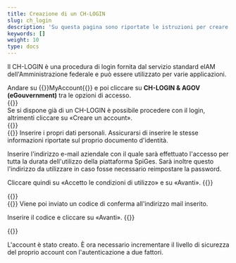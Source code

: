 ```yaml
---
title: Creazione di un CH-LOGIN
slug: ch_login
description: 'Su questa pagina sono riportate le istruzioni per creare un CH-LOGIN, un account con il quale è possibile accedere a eIAM.'
keywords: []
weight: 10
type: docs
---
```


Il CH-LOGIN è una procedura di login fornita dal servizio standard eIAM dell'Amministrazione federale e può essere utilizzato per varie applicazioni.

<div class="two_column">

<div class="left_col">
<!-- First column content goes here -->
Andare su {{<link url="https://www.myaccount.eiam.admin.ch/" newTab="true">}}MyAccount{{</link>}} e poi cliccare su <strong>CH-LOGIN & AGOV (eGouvernment)</strong> tra le opzioni di accesso.
</div>

<div class="right_col">
<!-- Second column content goes here -->
{{<insertImage image="ecran_choix_connexion_IT.png" description="Choix connexion" class="edge max-w-90">}}
</div>

</div>

<!-- Deuxième paire de colonnes -->

<div class="two_column">

<div class="left_col">
<!-- First column content goes here -->
Se si dispone già di un CH-LOGIN è possibile procedere con il login, altrimenti cliccare su «Creare un account».
</div>

<div class="right_col">
<!-- Second column content goes here -->
{{<insertImage image="creer_ch_login_it.png" description="Choix connexion" class="edge max-w-90">}}
</div>

</div>

<!-- 3eme paire de colonnes -->

<div class="two_column">

<div class="left_col">
<!-- First column content goes here -->
{{<markdown>}}
Inserire i propri dati personali. Assicurarsi di inserire le stesse informazioni riportate sul proprio documento d'identità.

Inserire l'indirizzo e-mail aziendale con il quale sarà effettuato l'accesso per tutta la durata dell'utilizzo della piattaforma SpiGes. Sarà inoltre questo l'indirizzo da utilizzare in caso fosse necessario reimpostare la password.

Cliccare quindi su «Accetto le condizioni di utilizzo» e su «Avanti».
{{</markdown>}}
</div>

<div class="right_col">
<!-- Second column content goes here -->
{{<insertImage image="saisie_info_it.png" description="Choix connexion" class="edge max-w-90">}}
</div>

</div>

<!-- 4eme paire de colonnes -->

<div class="two_column">

<div class="left_col">
<!-- First column content goes here -->
{{<markdown>}}
Viene poi inviato un codice di conferma all'indirizzo mail inserito.

Inserire il codice e cliccare su «Avanti».
{{</markdown>}}
</div>

<div class="right_col">
<!-- Second column content goes here -->
{{<insertImage image="code_conf_it.png" description="Choix connexion" class="edge max-w-90">}}   <!-- Image en français -->
</div>

</div>

L'account è stato creato. È ora necessario incrementare il livello di sicurezza del proprio account con l'autenticazione a due fattori.
